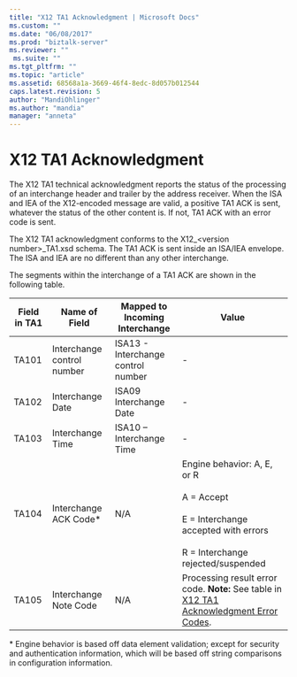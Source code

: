 ```yaml
---
title: "X12 TA1 Acknowledgment | Microsoft Docs"
ms.custom: ""
ms.date: "06/08/2017"
ms.prod: "biztalk-server"
ms.reviewer: ""
 ms.suite: ""
ms.tgt_pltfrm: ""
ms.topic: "article"
ms.assetid: 68568a1a-3669-46f4-8edc-8d057b012544
caps.latest.revision: 5
author: "MandiOhlinger"
ms.author: "mandia"
manager: "anneta"
---
```

# X12 TA1 Acknowledgment
The X12 TA1 technical acknowledgment reports the status of the processing of an interchange header and trailer by the address receiver. When the ISA and IEA of the X12-encoded message are valid, a positive TA1 ACK is sent, whatever the status of the other content is. If not, TA1 ACK with an error code is sent.  
  
 The X12 TA1 acknowledgment conforms to the X12_\<version number>_TA1.xsd schema. The TA1 ACK is sent inside an ISA/IEA envelope. The ISA and IEA are no different than any other interchange.  
  
 The segments within the interchange of a TA1 ACK are shown in the following table.  
  
|Field in TA1|Name of Field|Mapped to Incoming Interchange|Value|  
|------------------|-------------------|------------------------------------|-----------|  
|TA101|Interchange control number|ISA13 - Interchange control number|-|  
|TA102|Interchange Date|ISA09 Interchange Date|-|  
|TA103|Interchange Time|ISA10 – Interchange Time|-|  
|TA104|Interchange ACK Code*|N/A|Engine behavior: A, E, or R<br /><br /> A = Accept<br /><br /> E = Interchange accepted with errors<br /><br /> R = Interchange rejected/suspended|  
|TA105|Interchange Note Code|N/A|Processing result error code. **Note:**  See table in [X12 TA1 Acknowledgment Error Codes](../core/x12-ta1-acknowledgment-error-codes.md).|  
  
 \* Engine behavior is based off data element validation; except for security and authentication information, which will be based off string comparisons in configuration information.